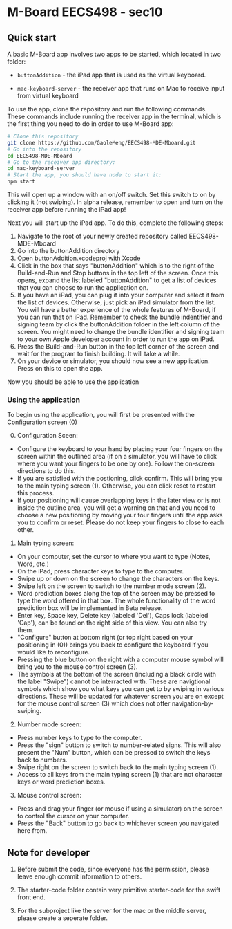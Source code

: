 # M-Board EECS498 - sec10

## Quick start

A basic M-Board app involves two apps to be started, which located in two folder:

- `buttonAddition` - the iPad app that is used as the virtual keyboard.

- `mac-keyboard-server` - the receiver app that runs on Mac to receive input from virtual keyboard

To use the app, clone the repository and run the following commands. These commands include running the receiver app in the terminal, which is the first thing you need to do in order to use M-Board app:

```bash
# Clone this repository
git clone https://github.com/GaoleMeng/EECS498-MDE-Mboard.git
# Go into the repository
cd EECS498-MDE-Mboard
# Go to the receiver app directory:
cd mac-keyboard-server
# Start the app, you should have node to start it:
npm start
```
This will open up a window with an on/off switch. Set this switch to on by clicking it (not swiping).
In alpha release, remember to open and turn on the receiver app before running the iPad app!

Next you will start up the iPad app. To do this, complete the following steps:
1. Navigate to the root of your newly created repository called EECS498-MDE-Mboard
2. Go into the buttonAddition directory
3. Open buttonAddition.xcodeproj with Xcode
4. Click in the box that says "buttonAddition" which is to the right of the Build-and-Run and Stop buttons in the top left of the screen. Once this opens, expand the list labeled "buttonAddition" to get a list of devices that you can choose to run the application on.
5. If you have an iPad, you can plug it into your computer and select it from the list of devices. Otherwise, just pick an iPad simulator from the list. You will have a better experience of the whole features of M-Board, if you can run that on iPad. Remember to check the bundle indentifier and signing team by click the buttonAddition folder in the left column of the screen. You might need to change the bundle identifier and signing team to your own Apple developer account in order to run the app on iPad.
6. Press the Build-and-Run button in the top left corner of the screen and wait for the program to finish building. It will take a while.
7. On your device or simulator, you should now see a new application. Press on this to open the app.

Now you should be able to use the application

### Using the application
To begin using the application, you will first be presented with the Configuration screen (0)

0. Configuration Sceen:
- Configure the keyboard to your hand by placing your four fingers on the screen within the outlined area (if on a simulator, you will have to click where you want your fingers to be one by one). Follow the on-screen directions to do this.
- If you are satisfied with the postioning, click confirm. This will bring you to the main typing screen (1). Otherwise, you can click reset to restart this process.
- If your positioning will cause overlapping keys in the later view or is not inside the outline area, you will get a warning on that and you need to choose a new positioning by moving your four fingers until the app asks you to confirm or reset. Please do not keep your fingers to close to each other. 

1. Main typing screen:
- On your computer, set the cursor to where you want to type (Notes, Word, etc.)
- On the iPad, press character keys to type to the computer.
- Swipe up or down on the screen to change the characters on the keys.
- Swipe left on the screen to switch to the number mode screen (2).
- Word prediction boxes along the top of the screen may be pressed to type the word offered in that box. The whole functionality of the word prediction box will be implemented in Beta release.
- Enter key, Space key, Delete key (labeled 'Del'), Caps lock (labeled 'Cap'), can be found on the right side of this view. You can also try them.
- "Configure" button at bottom right (or top right based on your positioning in (0)) brings you back to configure the keyboard if you would like to reconfigure.
- Pressing the blue button on the right with a computer mouse symbol will bring you to the mouse control screen (3).
- The symbols at the bottom of the screen (including a black circle with the label "Swipe") cannot be interracted with. These are navigtional symbols which show you what keys you can get to by swiping in various directions. These will be updated for whatever screen you are on except for the mouse control screen (3) which does not offer navigation-by-swiping.

2. Number mode screen:
- Press number keys to type to the computer.
- Press the "sign" button to switch to number-related signs. This will also present the "Num" button, which can be pressed to switch the keys back to numbers.
- Swipe right on the screen to switch back to the main typing screen (1).
- Access to all keys from the main typing screen (1) that are not character keys or word prediction boxes.

3. Mouse control screen:
- Press and drag your finger (or mouse if using a simulator) on the screen to control the cursor on your computer.
- Press the "Back" button to go back to whichever screen you navigated here from.


## Note for developer
1. Before submit the code, since everyone has the permission, please leave enough commit information to others.

2. The starter-code folder contain very primitive starter-code for the swift front end.

3. For the subproject like the server for the mac or the middle server, please create a seperate folder.

